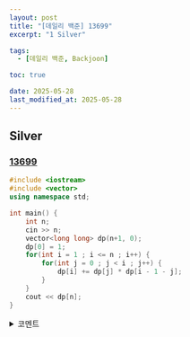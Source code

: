 ```yaml
---
layout: post
title: "[데일리 백준] 13699"
excerpt: "1 Silver"

tags:
  - [데일리 백준, Backjoon]

toc: true

date: 2025-05-28
last_modified_at: 2025-05-28
---
```

## Silver
### [13699][def]

```c++
#include <iostream>
#include <vector>
using namespace std;

int main() {
    int n;
    cin >> n;
    vector<long long> dp(n+1, 0);
    dp[0] = 1;
    for(int i = 1 ; i <= n ; i++) {
        for(int j = 0 ; j < i ; j++) {
            dp[i] += dp[j] * dp[i - 1 - j];
        }
    }
    cout << dp[n];
}
```

<details>
<summary>코멘트</summary>
<div markdown="1">

- 점화식 (날먹)

</div>
</details>

[def]: https://www.acmicpc.net/problem/13699